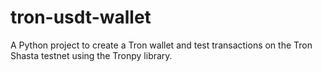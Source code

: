 # tron-usdt-wallet
A Python project to create a Tron wallet and test transactions on the Tron Shasta testnet using the Tronpy library.

